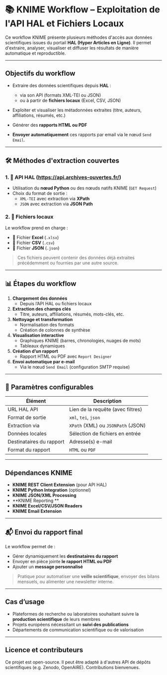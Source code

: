 # 📚 KNIME Workflow – Exploitation de l'API HAL et Fichiers Locaux

Ce workflow KNIME présente plusieurs méthodes d'accès aux données scientifiques issues du portail **HAL (Hyper Articles en Ligne)**. Il permet d'extraire, analyser, visualiser et diffuser les résultats de manière automatique et reproductible.

---

##  Objectifs du workflow

- Extraire des données scientifiques depuis **HAL** :
  - via son API (formats XML-TEI ou JSON)
  - ou à partir de **fichiers locaux** (Excel, CSV, JSON)

- Exploiter et visualiser les métadonnées extraites (titre, auteurs, affiliations, résumés, etc.)

- Générer des **rapports HTML ou PDF**

- **Envoyer automatiquement** ces rapports par email via le nœud `Send Email`.

---

## 🛠️ Méthodes d'extraction couvertes

### 1. 📡 API HAL (https://api.archives-ouvertes.fr/)
- Utilisation du **nœud Python** ou des nœuds natifs KNIME (`GET Request`)
- Choix du format de sortie : 
  - `XML-TEI` avec extraction via **XPath**
  - `JSON` avec extraction via **JSON Path**

### 2. 📁 Fichiers locaux
Le workflow prend en charge :
- 📄 Fichier **Excel** (`.xlsx`)
- 📄 Fichier **CSV** (`.csv`)
- 📄 Fichier **JSON** (`.json`)

> Ces fichiers peuvent contenir des données déjà extraites précédemment ou fournies par une autre source.

---

## 📊 Étapes du workflow

1. **Chargement des données**
   - Depuis l’API HAL ou fichiers locaux
2. **Extraction des champs clés**
   - Titre, auteurs, affiliations, résumés, mots-clés, etc.
3. **Nettoyage et transformation**
   - Normalisation des formats
   - Création de colonnes de synthèse
4. **Visualisation interactive**
   - Graphiques KNIME (barres, chronologies, nuages de mots)
   - Tableaux dynamiques
5. **Création d’un rapport**
   - Rapport HTML ou PDF avec `Report Designer`
6. **Envoi automatique par e-mail**
   - Via le nœud `Send Email` (configuration SMTP requise)

---

## 🔧 Paramètres configurables

| Élément                      | Description                              |
|------------------------------|------------------------------------------|
| URL HAL API                 | Lien de la requête (avec filtres)       |
| Format de sortie            | `xml`, `tei`, `json`                     |
| Extraction via              | `XPath` (XML) ou `JSONPath` (JSON)      |
| Données locales             | Sélection de fichiers en entrée          |
| Destinataires du rapport    | Adresse(s) e-mail                        |
| Format du rapport           | `HTML` ou `PDF`                          |

---

##  Dépendances KNIME

- **KNIME REST Client Extension** (pour API HAL)
- **KNIME Python Integration** (optionnel)
- **KNIME JSON/XML Processing**
- **KNIME Reporting **
- **KNIME Excel/CSV/JSON Readers**
- **KNIME Email Extension**

---

## 📬 Envoi du rapport final

Le workflow permet de :
- Gérer dynamiquement les **destinataires du rapport**
- Envoyer en pièce jointe **le rapport HTML ou PDF**
- Ajouter un **message personnalisé**

> Pratique pour automatiser une **veille scientifique**, envoyer des bilans mensuels, ou alimenter une newsletter interne.

---

##  Cas d’usage

- Plateformes de recherche ou laboratoires souhaitant suivre la **production scientifique** de leurs membres
- Projets européens nécessitant un **suivi des publications**
- Départements de communication scientifique ou de valorisation

---

##  Licence et contributeurs

Ce projet est open-source. Il peut être adapté à d'autres API de dépôts scientifiques (e.g. Zenodo, OpenAIRE). Contributions bienvenues.

